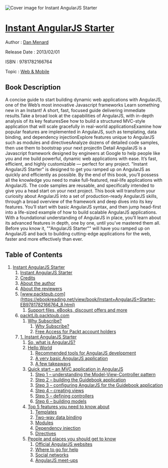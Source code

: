 ![Cover image for Instant AngularJS Starter](https://imgdetail.ebookreading.net/cover/cover/web_mobile/EB9781782166764.jpg)

[Instant AngularJS Starter](https://ebookreading.net/view/book/Instant+AngularJS+Starter-EB9781782166764_1.html "Instant AngularJS Starter")
====================================================================================================================

Author : [Dan Menard](https://ebookreading.net/search/author/Dan+Menard)

Release Date : 2013/02/01

ISBN : 9781782166764

Topic : [Web & Mobile](https://ebookreading.net/search/category/web-mobile)

Book Description
-----------------

A concise guide to start building dynamic web applications with AngularJS, one of the Web’s most innovative   Javascript frameworks
Learn something new in an Instant! A short, fast, focused guide delivering immediate results.Take a broad look at the capabilities of AngularJS, with in-depth analysis of its key featuresSee how to build a structured MVC-style application that will scale gracefully in real-world applicationsExamine how popular features are implemented in AngularJS, such as templating, data binding, and dependency injectionExplore features unique to AngularJS such as modules and directivesAnalyze dozens of detailed code samples, then use them to bootstrap your next projectIn Detail
AngularJS is a Javascript framework designed by engineers at Google to help people like you and me build powerful, dynamic web applications with ease. It’s fast, efficient, and highly customizable — perfect for any project.
"Instant AngularJS Starter" is designed to get you ramped up on AngularJS as quickly and efficiently as possible. By the end of this book, you’ll possess all the knowledge you need to make full-featured, real-life applications with AngularJS. The code samples are reusable, and specifically intended to give you a head start on your next project.
This book will transform your curiosity about AngularJS into a set of production-ready AngularJS skills, through a broad overview of the framework and deep dives into its key features.
You’ll start with basic AngularJS syntax, and then jump head-first into a life-sized example of how to build scalable AngularJS applications. With a foundational understanding of AngularJS in place, you’ll learn about its advanced features in depth, one by one, until you’ve mastered them all.
Before you know it, ""AngularJS Starter"" will have you ramped up on AngularJS and back to building cutting-edge applications for the web, faster and more effectively than ever.
              
Table of Contents
-----------------

1. [Instant AngularJS Starter](https://ebookreading.net/view/book/Instant+AngularJS+Starter-EB9781782166764_3.html)
    1. [Instant AngularJS Starter](https://ebookreading.net/view/book/Instant+AngularJS+Starter-EB9781782166764_4.html)
    1. [Credits](https://ebookreading.net/view/book/Instant+AngularJS+Starter-EB9781782166764_5.html)
    1. [About the author](https://ebookreading.net/view/book/Instant+AngularJS+Starter-EB9781782166764_6.html)
    1. [About the reviewers](https://ebookreading.net/view/book/Instant+AngularJS+Starter-EB9781782166764_7.html)
    1. [www.packtpub.com](https://ebookreading.net/view/book/Instant+AngularJS+Starter-EB9781782166764_8.html)
        1. [Support files, eBooks, discount offers and more](https://ebookreading.net/view/book/Instant+AngularJS+Starter-EB9781782166764_8.html#ch00lvl1sec01)
    1. [packtLib.packtpub.com](https://ebookreading.net/view/book/Instant+AngularJS+Starter-EB9781782166764_9.html)
        1. [Why Subscribe?](https://ebookreading.net/view/book/Instant+AngularJS+Starter-EB9781782166764_9.html#ch00lvl2sec01)
            1. [Why Subscribe?](https://ebookreading.net/view/book/Instant+AngularJS+Starter-EB9781782166764_9.html#ch00lvl2sec01)
            1. [Free Access for Packt account holders](https://ebookreading.net/view/book/Instant+AngularJS+Starter-EB9781782166764_9.html#ch00lvl2sec02)
    1. [1. Instant AngularJS Starter](https://ebookreading.net/view/book/Instant+AngularJS+Starter-EB9781782166764_10.html)
        1. [So, what is AngularJS?](https://ebookreading.net/view/book/Instant+AngularJS+Starter-EB9781782166764_10.html#ch01lvl1sec03)
        1. [Hello World](https://ebookreading.net/view/book/Instant+AngularJS+Starter-EB9781782166764_11.html)
            1. [Recommended tools for AngularJS development](https://ebookreading.net/view/book/Instant+AngularJS+Starter-EB9781782166764_11.html#ch01lvl2sec03)
            1. [A very basic AngularJS application](https://ebookreading.net/view/book/Instant+AngularJS+Starter-EB9781782166764_11.html#ch01lvl2sec04)
            1. [A few takeaways](https://ebookreading.net/view/book/Instant+AngularJS+Starter-EB9781782166764_11.html#ch01lvl2sec05)
        1. [Quick start – an MVC application in AngularJS](https://ebookreading.net/view/book/Instant+AngularJS+Starter-EB9781782166764_12.html)
            1. [Step 1 – understanding the Model-View-Controller pattern](https://ebookreading.net/view/book/Instant+AngularJS+Starter-EB9781782166764_12.html#ch01lvl2sec06)
            1. [Step 2 – building the Guidebook application](https://ebookreading.net/view/book/Instant+AngularJS+Starter-EB9781782166764_12.html#ch01lvl2sec07)
            1. [Step 3 – configuring AngularJS for the Guidebook application](https://ebookreading.net/view/book/Instant+AngularJS+Starter-EB9781782166764_12.html#ch01lvl2sec08)
            1. [Step 4 – creating views](https://ebookreading.net/view/book/Instant+AngularJS+Starter-EB9781782166764_12.html#ch01lvl2sec09)
            1. [Step 5 – defining controllers](https://ebookreading.net/view/book/Instant+AngularJS+Starter-EB9781782166764_12.html#ch01lvl2sec10)
            1. [Step 6 – building models](https://ebookreading.net/view/book/Instant+AngularJS+Starter-EB9781782166764_12.html#ch01lvl2sec11)
        1. [Top 5 features you need to know about](https://ebookreading.net/view/book/Instant+AngularJS+Starter-EB9781782166764_13.html)
            1. [Templates](https://ebookreading.net/view/book/Instant+AngularJS+Starter-EB9781782166764_13.html#ch01lvl2sec12)
            1. [Two-way data binding](https://ebookreading.net/view/book/Instant+AngularJS+Starter-EB9781782166764_13.html#ch01lvl2sec13)
            1. [Modules](https://ebookreading.net/view/book/Instant+AngularJS+Starter-EB9781782166764_13.html#ch01lvl2sec14)
            1. [Dependency injection](https://ebookreading.net/view/book/Instant+AngularJS+Starter-EB9781782166764_13.html#ch01lvl2sec15)
            1. [Directives](https://ebookreading.net/view/book/Instant+AngularJS+Starter-EB9781782166764_13.html#ch01lvl2sec16)
        1. [People and places you should get to know](https://ebookreading.net/view/book/Instant+AngularJS+Starter-EB9781782166764_14.html)
            1. [Official AngularJS websites](https://ebookreading.net/view/book/Instant+AngularJS+Starter-EB9781782166764_14.html#ch01lvl2sec17)
            1. [Where to go for help](https://ebookreading.net/view/book/Instant+AngularJS+Starter-EB9781782166764_14.html#ch01lvl2sec18)
            1. [Social networks](https://ebookreading.net/view/book/Instant+AngularJS+Starter-EB9781782166764_14.html#ch01lvl2sec19)
            1. [AngularJS meet-ups](https://ebookreading.net/view/book/Instant+AngularJS+Starter-EB9781782166764_14.html#ch01lvl2sec20)
